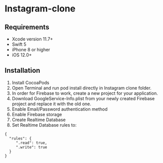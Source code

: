 # Instagram-clone

## Requirements

- Xcode version 11.7+
- Swift 5
- iPhone 8 or higher
- iOS 12.0+


## Installation

1. Install CocoaPods
2. Open Terminal and run pod install directly in Instagram clone folder.
3. In order for Firebase to work, create a new project for your application.
4. Download GoogleService-Info.plist from your newly created Firebase project and replace it with the old one.
5. Enable Email/Password authentication method
6. Enable Firebase storage
7. Create Realtime Database
8. Set Realtime Database rules to:

```
{
  "rules": {
     ".read": true,
     ".write": true     
  }
}
```
